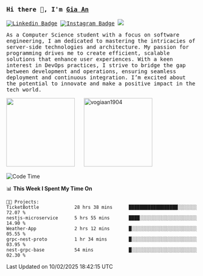 ### <samp>Hi there 👋, I'm <a href="https://www.linkedin.com/in/vogiaan1904/" target="_blank">Gia An</a></samp>

<samp> [![Linkedin Badge](https://img.shields.io/badge/-LinkedIn-0e76a8?style=flat-square&logo=Linkedin&logoColor=white)](https://linkedin.com/in/vogiaan1904)
[![Instagram Badge](https://img.shields.io/badge/-Instagram-e4405f?style=flat-square&logo=Instagram&logoColor=white)](https://instagram.com/_.ja.ann_/) ![](https://komarev.com/ghpvc/?username=vogiaan1904&style=flat-square&base=100)</samp> 

<samp>As a Computer Science student with a focus on software engineering, I am dedicated to mastering the intricacies of server-side technologies and architecture. My passion for programming drives me to create efficient, scalable solutions that enhance user experiences. With a keen interest in DevOps practices, I strive to bridge the gap between development and operations, ensuring seamless deployment and continuous integration. I’m excited about the potential to innovate and make a positive impact in the tech world.</samp>



<div>
  <img height="180em" src="https://github-readme-stats.vercel.app/api/top-langs/?username=vogiaan1904&show_icons=true&hide_border=true&layout=compact&langs_count=10&theme=transparent&include_orgs=true"/>
  &nbsp;&nbsp;&nbsp;&nbsp;
  <img height="180em" src="https://github-readme-stats.vercel.app/api?username=vogiaan1904&show_icons=true&hide_border=true&&count_private=true&include_all_commits=true&theme=transparent&locale=en" alt="vogiaan1904" />
</div>






<!--START_SECTION:waka-->
![Code Time](http://img.shields.io/badge/Code%20Time-379%20hrs%2039%20mins-blue)

📊 **This Week I Spent My Time On** 

```text
🐱‍💻 Projects: 
TicketBottle             28 hrs 38 mins      ██████████████████░░░░░░░   72.07 % 
nestjs-microservice      5 hrs 55 mins       ████░░░░░░░░░░░░░░░░░░░░░   14.90 % 
Weather-App              2 hrs 12 mins       █░░░░░░░░░░░░░░░░░░░░░░░░   05.55 % 
grpc-nest-proto          1 hr 34 mins        █░░░░░░░░░░░░░░░░░░░░░░░░   03.95 % 
nest-grpc-base           54 mins             █░░░░░░░░░░░░░░░░░░░░░░░░   02.30 % 
```


 Last Updated on 10/02/2025 18:42:15 UTC
<!--END_SECTION:waka-->
